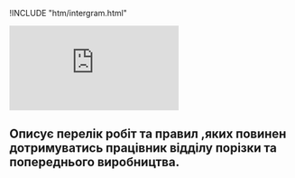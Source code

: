 !INCLUDE "htm/intergram.html"

![](https://chart.googleapis.com/chart?chs=180x180&amp;cht=qr&amp;chl=https://rep-a.treba.ml/Вказівка-до-роботи.html)

## Описує перелік робіт та правил ,яких повинен дотримуватись працівник відділу порізки та попереднього виробництва.